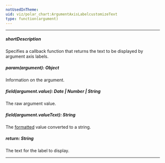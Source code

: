 ```yaml
---
notUsedInTheme: 
uid: viz/polar_chart:ArgumentAxisLabelcustomizeText
type: function(argument)
---
```

---
##### shortDescription
Specifies a callback function that returns the text to be displayed by argument axis labels.

##### param(argument): Object
Information on the argument.

##### field(argument.value): Date | Number | String
The raw argument value.

##### field(argument.valueText): String
The [formatted](/api-reference/10%20UI%20Components/dxPolarChart/1%20Configuration/argumentAxis/label/format.md '/Documentation/ApiReference/UI_Components/dxPolarChart/Configuration/argumentAxis/label/#format') value converted to a string.

##### return: String
The text for the label to display.

---
